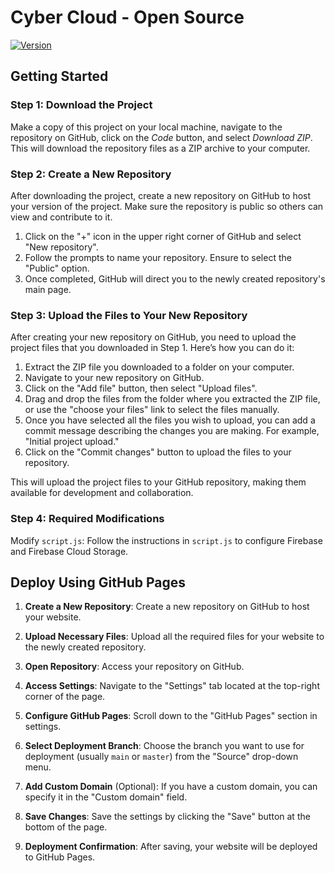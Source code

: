 # Cyber Cloud - Open Source
[![Version](https://img.shields.io/badge/Version-1.0.0-brightgreen)](https://github.com/your_username/your_repository/releases/tag/v1.0.0)

## Getting Started
### Step 1: Download the Project

Make a copy of this project on your local machine, navigate to the repository on GitHub, click on the *Code* button, and select *Download ZIP*. This will download the repository files as a ZIP archive to your computer.

### Step 2: Create a New Repository

After downloading the project, create a new repository on GitHub to host your version of the project. Make sure the repository is public so others can view and contribute to it.

1. Click on the "+" icon in the upper right corner of GitHub and select "New repository".
2. Follow the prompts to name your repository. Ensure to select the "Public" option.
4. Once completed, GitHub will direct you to the newly created repository's main page.

### Step 3: Upload the Files to Your New Repository

After creating your new repository on GitHub, you need to upload the project files that you downloaded in Step 1. Here’s how you can do it:

1. Extract the ZIP file you downloaded to a folder on your computer.
2. Navigate to your new repository on GitHub.
3. Click on the "Add file" button, then select "Upload files".
4. Drag and drop the files from the folder where you extracted the ZIP file, or use the "choose your files" link to select the files manually.
5. Once you have selected all the files you wish to upload, you can add a commit message describing the changes you are making. For example, "Initial project upload."
6. Click on the "Commit changes" button to upload the files to your repository.

This will upload the project files to your GitHub repository, making them available for development and collaboration.

### Step 4: Required Modifications
Modify `script.js`: Follow the instructions in `script.js` to configure Firebase and Firebase Cloud Storage.

## Deploy Using GitHub Pages

1. **Create a New Repository**: Create a new repository on GitHub to host your website.

2. **Upload Necessary Files**: Upload all the required files for your website to the newly created repository.

3. **Open Repository**: Access your repository on GitHub.

4. **Access Settings**: Navigate to the "Settings" tab located at the top-right corner of the page.

5. **Configure GitHub Pages**: Scroll down to the "GitHub Pages" section in settings.

6. **Select Deployment Branch**: Choose the branch you want to use for deployment (usually `main` or `master`) from the "Source" drop-down menu.

7. **Add Custom Domain** (Optional): If you have a custom domain, you can specify it in the "Custom domain" field.

8. **Save Changes**: Save the settings by clicking the "Save" button at the bottom of the page.

9. **Deployment Confirmation**: After saving, your website will be deployed to GitHub Pages.
